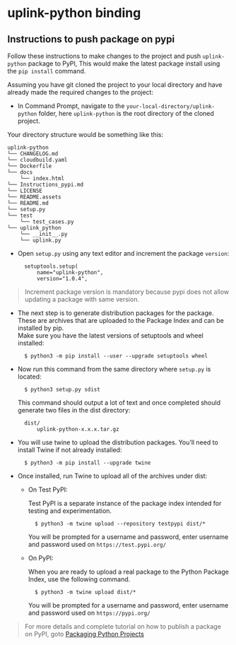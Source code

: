 # <b>uplink-python binding</b>

## <b>Instructions to push package on pypi</b>

Follow these instructions to make changes to the project and push ```uplink-python``` package to PyPI, This would make the latest package install using the ```pip install``` command.

Assuming you have git cloned the project to your local directory and have already made the required changes to the project:

* In Command Prompt, navigate to the ```your-local-directory/uplink-python``` folder, here ```uplink-python``` is the root directory of the cloned project.

Your directory structure would be something like this:

    uplink-python
    └── CHANGELOG.md
    └── cloudbuild.yaml
    └── Dockerfile
    └── docs
        └── index.html
    └── Instructions_pypi.md
    └── LICENSE
    └── README.assets
    └── README.md
    └── setup.py
    └── test
        └── test_cases.py
    └── uplink_python
        └── __init__.py
        └── uplink.py

* Open ```setup.py``` using any text editor and increment the package ```version```:

        setuptools.setup(
            name="uplink-python",
            version="1.0.4",

> Increment package version is mandatory because pypi does not allow updating a package with same version.

* The next step is to generate distribution packages for the package. These are archives that are uploaded to the Package Index and can be installed by pip.\
Make sure you have the latest versions of setuptools and wheel installed:

        $ python3 -m pip install --user --upgrade setuptools wheel

* Now run this command from the same directory where ```setup.py``` is located:

        $ python3 setup.py sdist

    This command should output a lot of text and once completed should generate two files in the dist directory:

        dist/
            uplink-python-x.x.x.tar.gz

* You will use twine to upload the distribution packages. You’ll need to install Twine if not already installed:

        $ python3 -m pip install --upgrade twine

* Once installed, run Twine to upload all of the archives under dist:
    * On Test PyPI:
        
        Test PyPI is a separate instance of the package index intended for testing and experimentation.

            $ python3 -m twine upload --repository testpypi dist/*
        You will be prompted for a username and password, enter username and password used on ```https://test.pypi.org/```

    * On PyPI:
        
        When you are ready to upload a real package to the Python Package Index, use the following command.

            $ python3 -m twine upload dist/*
        You will be prompted for a username and password, enter username and password used on ```https://pypi.org/```


> For more details and complete tutorial on how to publish a package on PyPI, goto [Packaging Python Projects](https://packaging.python.org/tutorials/packaging-projects/)
